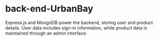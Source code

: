 # back-end-UrbanBay
Express.js and MongoDB power the backend, storing user and product details. User data includes sign-in information, while product data is maintained through an admin interface.
